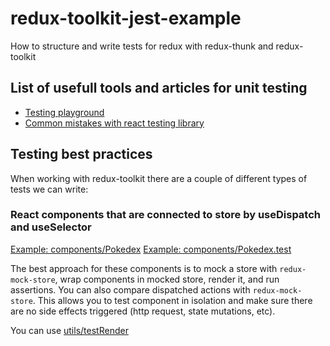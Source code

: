 # redux-toolkit-jest-example

How to structure and write tests for redux with redux-thunk and redux-toolkit

## List of usefull tools and articles for unit testing

- [Testing playground](https://testing-playground.com)
- [Common mistakes with react testing library](https://kentcdodds.com/blog/common-mistakes-with-react-testing-library/)

## Testing best practices

When working with redux-toolkit there are a couple of different types of tests we can write:

### React components that are connected to store by useDispatch and useSelector

[Example: components/Pokedex](src/components/Pokedex.js)
[Example: components/Pokedex.test](src/components/Pokedex.test.js)

The best approach for these components is to mock a store with `redux-mock-store`,
wrap components in mocked store, render it, and run assertions.
You can also compare dispatched actions with `redux-mock-store`.
This allows you to test component in isolation and make sure there are no side effects triggered (http request, state mutations, etc).

You can use [utils/testRender](src/utils/testRender.js)
